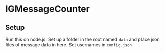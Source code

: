 # IGMessageCounter
## Setup
Run this on node.js.
Set up a folder in the root named `data` and place json files of message data in here. Set usernames in `config.json`

